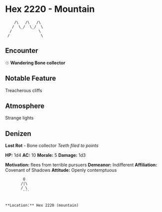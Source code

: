 # Hex 2220 - Mountain
```
    /\   /\   /\
   /  \_/  \_/  \
  /            \
 /              \
```

## Encounter

☉ **Wandering Bone collector**

## Notable Feature

Treacherous cliffs

## Atmosphere

Strange lights

## Denizen

**Lost Rot** - Bone collector
*Teeth filed to points*

**HP:** 1d4 **AC:** 10 **Morale:** 5
**Damage:** 1d3

**Motivation:** flees from terrible pursuers
**Demeanor:** Indifferent
**Affiliation:** Covenant of Shadows
**Attitude:** Openly contemptuous

```
        O
       /|\
       / \
        ```


**Location:** Hex 2220 (mountain)
